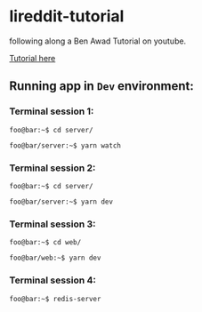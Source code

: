 # lireddit-tutorial
following along a Ben Awad Tutorial on youtube.

[Tutorial here](https://www.youtube.com/watch?v=I6ypD7qv3Z8&t=15155s)

## Running app in `Dev` environment:
### Terminal session 1: 
```console
foo@bar:~$ cd server/
```
```console
foo@bar/server:~$ yarn watch
```

### Terminal session 2: 
```console
foo@bar:~$ cd server/
```
```console
foo@bar/server:~$ yarn dev
```
### Terminal session 3: 
```console
foo@bar:~$ cd web/
```
```console
foo@bar/web:~$ yarn dev
```
### Terminal session 4: 
```console
foo@bar:~$ redis-server
```




